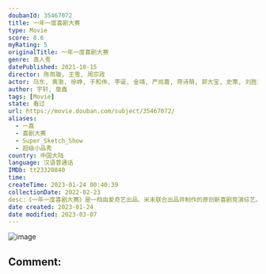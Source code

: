 ```yaml
---
doubanId: 35467072
title: 一年一度喜剧大赛
type: Movie
score: 8.6
myRating: 5
originalTitle: 一年一度喜剧大赛
genre: 真人秀
datePublished: 2021-10-15
director: 陈雨璇, 王雪, 周宗政
actor: 马东, 黄渤, 徐峥, 于和伟, 李诞, 金靖, 严尚嘉, 蒋诗萌, 郭大宝, 史策, 刘胜瑛, 张娜娜, 潘越, 尹贝希, 林慧颖, 小鹿, 璎宁, 韩晶如, 武六七, 周铁男, 扬凡, 单冠朝, 王化诚, 孙天宇, 刘思维, 王皓, 蒋易, 李栋, 陈天明, 杜康, 沈驰, 梦涵, 庄园, 朱毅, 土豆, 吕严, 黄澄澄, 东靖川, 顾宇峰, 宋木子, 合文俊, 李飞, 李秋盟, 周仕麒, 曹牧之, 王梓, 常诚, 顿珠, 周易铎, 宗俊涛, 强咚咚, 杨雨光, 闫佩伦, 张祐维, 唐马鹿, 周泽平, 蒋龙, 张弛, 大锁, 欧剑宇, 六兽, 刘天池, 于奥, 叶浏, 徐志胜, 呼兰, 黄龄, 傅首尔, 欧阳靖, 仁科, 茂涛, 沈腾, 贾玲
author: 宇轩, 詹鑫
tags: [Movie]
state: 看过
url: https://movie.douban.com/subject/35467072/
aliases:
  - 一喜
  - 喜剧大赛
  - Super_Sketch_Show
  - 超级小品秀
country: 中国大陆
language: 汉语普通话
IMDb: tt23320840
time: 
createTime: 2023-01-24 00:40:39
collectionDate: 2022-02-23
desc:《一年一度喜剧大赛》是一档由爱奇艺出品、米未联合出品并制作的原创新喜剧竞演综艺。节目将通过一群喜剧人的作品展演，全方位展示品质优良、类型多样的中国原创新喜剧作品，选拔出创作能力、协作能力、表演能力最突...
date created: 2023-01-24
date modified: 2023-03-07
---
```


![image](p2701105839.jpg)

Comment:
---
